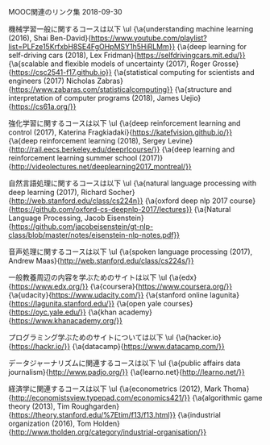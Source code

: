 MOOC関連のリンク集
2018-09-30


機械学習一般に関するコースは以下
\ul
{\a{understanding machine learning (2016), Shai Ben-David}{https://www.youtube.com/playlist?list=PLFze15KrfxbH8SE4FgOHpMSY1h5HiRLMm}}
{\a{deep learning for self-driving cars (2018), Lex Fridman}{https://selfdrivingcars.mit.edu/}}
{\a{scalable and flexible models of uncertainty (2017), Roger Grosse}{https://csc2541-f17.github.io}}
{\a{statistical computing for scientists and engineers (2017) Nicholas Zabras}{https://www.zabaras.com/statisticalcomputing}}
{\a{structure and interpretation of computer programs (2018), James Uejio}{https://cs61a.org/}}


強化学習に関するコースは以下
\ul
{\a{deep reinforcement learning and control (2017), Katerina Fragkiadaki}{https://katefvision.github.io/}}
{\a{deep reinforcement learning (2018), Sergey Levine}{http://rail.eecs.berkeley.edu/deeprlcourse/}}
{\a{deep learning and reinforcement learning summer school (2017)}{http://videolectures.net/deeplearning2017_montreal/}}


自然言語処理に関するコースは以下
\ul
{\a{natural language processing with deep learning (2017), Richard Socher}{http://web.stanford.edu/class/cs224n}}
{\a{oxford deep nlp 2017 course}{https://github.com/oxford-cs-deepnlp-2017/lectures}}
{\a{Natural Language Processing, Jacob Eisenstein}{https://github.com/jacobeisenstein/gt-nlp-class/blob/master/notes/eisenstein-nlp-notes.pdf}}


音声処理に関するコースは以下
\ul
{\a{spoken language processing (2017), Andrew Maas}{http://web.stanford.edu/class/cs224s/}}


一般教養周辺の内容を学ぶためのサイトは以下
\ul
{\a{edx}{https://www.edx.org/}}
{\a{coursera}{https://www.coursera.org/}}
{\a{udacity}{https://www.udacity.com/}}
{\a{stanford online lagunita}{https://lagunita.stanford.edu/}}
{\a{open yale courses}{https://oyc.yale.edu/}}
{\a{khan academy}{https://www.khanacademy.org/}}


プログラミング学ぶためのサイトについては以下
\ul
{\a{hacker.io}{https://hackr.io/}}
{\a{datacamp}{https://www.datacamp.com/}}


データジャーナリズムに関連するコースは以下
\ul
{\a{public affairs data journalism}{http://www.padjo.org/}}
{\a{learno.net}{http://learno.net/}}


経済学に関連するコースは以下
\ul
{\a{econometrics (2012), Mark Thoma}{http://economistsview.typepad.com/economics421/}}
{\a{algorithmic game theory (2013), Tim Roughgarden}{https://theory.stanford.edu/%7Etim/f13/f13.html}}
{\a{industrial organization (2016), Tom Holden}{http://www.tholden.org/category/industrial-organisation/}}